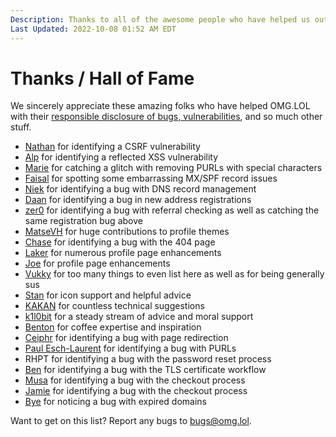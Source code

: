 ```yaml
---
Description: Thanks to all of the awesome people who have helped us out!  
Last Updated: 2022-10-08 01:52 AM EDT
---
```


# Thanks / Hall of Fame

<p>We sincerely appreciate these amazing folks who have helped OMG.LOL with their <a href="/info/bugs">responsible disclosure of bugs, vulnerabilities</a>, and so much other stuff. <i class="fa-solid fa-heart"></i></p>

<ul>
<li><a href="https://nath.omg.lol">Nathan</a> for identifying a CSRF vulnerability</li>
<li><a href="https://hackerone.com/alp">Alp</a> for identifying a reflected XSS vulnerability</li>
<li><a href="https://marie.omg.lol">Marie</a> for catching a glitch with removing PURLs with special characters</li>
<li><a href="https://faisal.omg.lol">Faisal</a> for spotting some embarrassing MX/SPF record issues</li>
<li><a href="https://niek.omg.lol">Niek</a> for identifying a bug with DNS record management</li>
<li><a href="https://www.daan.fyi">Daan</a> for identifying a bug in new address registrations</li>
<li><a href="https://zer0.omg.lol">zer0</a> for identifying a bug with referral checking as well as catching the same registration bug above</li>
<li><a href="https://matsevh.omg.lol">MatseVH</a> for huge contributions to profile themes</li>
<li><a href="https://ch.omg.lol">Chase</a> for identifying a bug with the 404 page</li>
<li><a href="https://laker.omg.lol">Laker</a> for numerous profile page enhancements</li>
<li><a href="https://tjwds.omg.lol">Joe</a> for profile page enhancements</li>
<li><a href="https://sus.omg.lol">Vukky</a> for too many things to even list here as well as for being generally sus</li>
<li><a href="https://omg.lol/stan">Stan</a> for icon support and helpful advice</li>
<li><a href="https://profile.omg.lol/kakan">KAKAN</a> for countless technical suggestions</li>
<li><a href="https://www.vincentlammens.be">k1l0bit</a> for a steady stream of advice and moral support</li>
<li><a href="https://bntn.io">Benton</a> for coffee expertise and inspiration</li>
<li><a href="https://ceiphr.com">Ceiphr</a> for identifying a bug with page redirection</li>
<li><a href="https://paulisaweso.me">Paul Esch-Laurent</a> for identifying a bug with PURLs</li>
<li>RHPT for identifying a bug with the password reset process</li>
<li><a href="https://ben.url.lol/omgthanks">Ben</a> for identifying a bug with the TLS certificate workflow</li>
<li><a href="https://musa.omg.lol">Musa</a> for identifying a bug with the checkout process</li>
<li><a href="https://jamiethalacker.omg.lol/">Jamie</a> for identifying a bug with the checkout process</li>
<li><a href="https://bye.omg.lol">Bye</a> for noticing a bug with expired domains</li>
</ul>

<p>Want to get on this list? Report any bugs to <a href="mailto:bugs@omg.lol">bugs@omg.lol</a>.</p>
